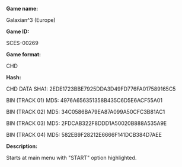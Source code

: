 **Game name:**

Galaxian^3 (Europe)

**Game ID:**

SCES-00269

**Game format:**

CHD

**Hash:**

CHD DATA SHA1: 2EDE1723BBE7925DDA3D49FD776FA017589165C5

BIN (TRACK 01) MD5: 4976A656351358B435C6D5E6ACF55A01

BIN (TRACK 02) MD5: 34C0586BA79EA87A099A50CFC3B81AC1

BIN (TRACK 03) MD5: 2FDCAB322F8DDD1A50020B888A535A9E

BIN (TRACK 04) MD5: 582EB9F28212E6666F141DCB384D7AEE

**Description:**

Starts at main menu with "START" option highlighted.
